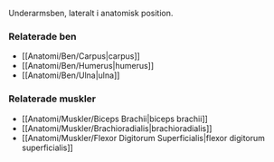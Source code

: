 Underarmsben, lateralt i anatomisk position.

### Relaterade ben
- [[Anatomi/Ben/Carpus|carpus]]
- [[Anatomi/Ben/Humerus|humerus]]
- [[Anatomi/Ben/Ulna|ulna]]

### Relaterade muskler
- [[Anatomi/Muskler/Biceps Brachii|biceps brachii]]
- [[Anatomi/Muskler/Brachioradialis|brachioradialis]]
- [[Anatomi/Muskler/Flexor Digitorum Superficialis|flexor digitorum superficialis]]
